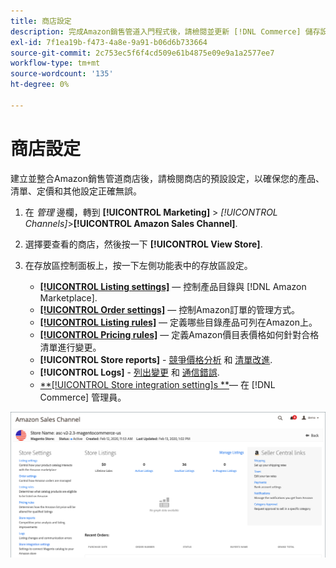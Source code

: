 ```yaml
---
title: 商店設定
description: 完成Amazon銷售管道入門程式後，請檢閱並更新 [!DNL Commerce] 儲存設定。
exl-id: 7f1ea19b-f473-4a8e-9a91-b06d6b733664
source-git-commit: 2c753ec5f6f4cd509e61b4875e09e9a1a2577ee7
workflow-type: tm+mt
source-wordcount: '135'
ht-degree: 0%

---
```


# 商店設定

建立並整合Amazon銷售管道商店後，請檢閱商店的預設設定，以確保您的產品、清單、定價和其他設定正確無誤。

1. 在 _管理_ 邊欄，轉到 **[!UICONTROL Marketing]** > _[!UICONTROL Channels]_>**[!UICONTROL Amazon Sales Channel]**.

1. 選擇要查看的商店，然後按一下 **[!UICONTROL View Store]**.

1. 在存放區控制面板上，按一下左側功能表中的存放區設定。

   - [**[!UICONTROL Listing settings]**](./listing-settings.md)  — 控制產品目錄與 [!DNL Amazon Marketplace].
   - [**[!UICONTROL Order settings]**](./order-settings.md)  — 控制Amazon訂單的管理方式。
   - [**[!UICONTROL Listing rules]**](./listing-rules.md)  — 定義哪些目錄產品可列在Amazon上。
   - [**[!UICONTROL Pricing rules]**](./pricing-products.md)  — 定義Amazon價目表價格如何針對合格清單進行變更。
   - **[!UICONTROL Store reports]** - [競爭價格分析](./competitive-price-analysis.md) 和 [清單改進](./listing-improvements.md).
   - **[!UICONTROL Logs]** - [列出變更](./listing-changes-log.md) 和 [通信錯誤](./communication-errors-log.md).
   - [**[!UICONTROL Store integration setting]s **](./store-integration-settings.md)— 在 [!DNL Commerce] 管理員。

![儲存控制面板](assets/ob-store-review.png)
